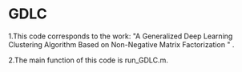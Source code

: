 # GDLC
1.This code corresponds to the work:  "A Generalized Deep Learning Clustering Algorithm Based on Non-Negative Matrix Factorization " .

2.The main function of this code is run_GDLC.m.
